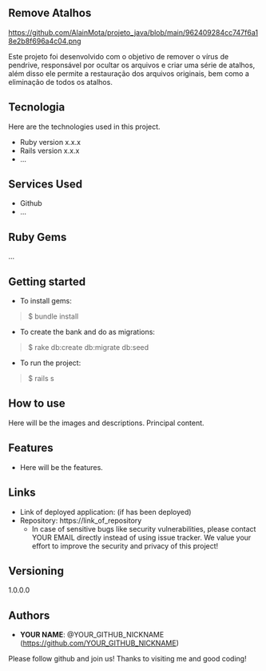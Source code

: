 ## Remove Atalhos
https://github.com/AlainMota/projeto_java/blob/main/962409284cc747f6a18e2b8f696a4c04.png

Este projeto foi desenvolvido com o objetivo de remover o vírus de pendrive, responsável por ocultar os arquivos e criar uma série de atalhos, além disso ele permite a restauração dos arquivos originais, bem como a eliminação de todos os atalhos.

## Tecnologia 

Here are the technologies used in this project.

* Ruby version  x.x.x
* Rails version x.x.x
* ...


## Services Used

* Github
* ...


## Ruby Gems
...

## Getting started

* To install gems:
>    $ bundle install
* To create the bank and do as migrations:
>    $ rake db:create db:migrate db:seed
* To run the project:
>    $ rails s

## How to use

Here will be the images and descriptions. Principal content.


## Features

  - Here will be the features.


## Links

  - Link of deployed application: (if has been deployed)
  - Repository: https://link_of_repository
    - In case of sensitive bugs like security vulnerabilities, please contact
      YOUR EMAIL directly instead of using issue tracker. We value your effort
      to improve the security and privacy of this project!


## Versioning

1.0.0.0


## Authors

* **YOUR NAME**: @YOUR_GITHUB_NICKNAME (https://github.com/YOUR_GITHUB_NICKNAME)


Please follow github and join us!
Thanks to visiting me and good coding!
